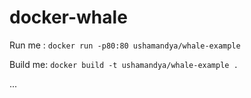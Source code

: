 # docker-whale

Run me : `docker run -p80:80 ushamandya/whale-example`

Build me: `docker build -t ushamandya/whale-example .`

...
